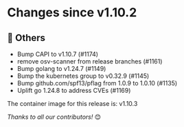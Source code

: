 <!-- markdownlint-disable no-inline-html line-length -->
# Changes since v1.10.2

## :seedling: Others

- Bump CAPI to v1.10.7 (#1174)
- remove osv-scanner from release branches (#1161)
- Bump golang to v1.24.7 (#1149)
- Bump the kubernetes group to v0.32.9 (#1145)
- Bump github.com/spf13/pflag from 1.0.9 to 1.0.10 (#1135)
- Uplift go 1.24.8 to address CVEs (#1169)

The container image for this release is: v1.10.3

_Thanks to all our contributors!_ 😊
